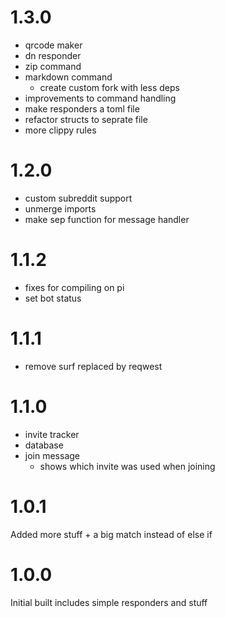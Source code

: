 # 1.3.0

* qrcode maker
* dn responder
* zip command
* markdown command
  * create custom fork with less deps
* improvements to command handling
* make responders a toml file
* refactor structs to seprate file
* more clippy rules

# 1.2.0 

* custom subreddit support
* unmerge imports
* make sep function for message handler

# 1.1.2

* fixes for compiling on pi
* set bot status

# 1.1.1

* remove surf replaced by reqwest

# 1.1.0

* invite tracker
* database
* join message
    * shows which invite was used when joining

# 1.0.1

Added more stuff + a big match instead of else if

# 1.0.0

Initial built includes simple responders and stuff